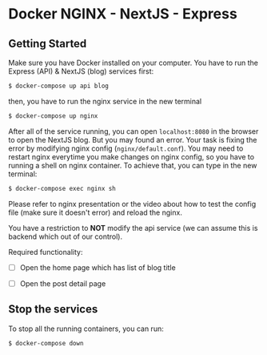 # Docker NGINX - NextJS - Express

## Getting Started
Make sure you have Docker installed on your computer. You have to run the Express (API) & NextJS (blog) services first:
```bash
$ docker-compose up api blog
```

then, you have to run the nginx service in the new terminal
```bash
$ docker-compose up nginx
```

After all of the service running, you can open `localhost:8080` in the browser to open the NextJS blog. But you may found an error. Your task is fixing the error by modifying nginx config (`nginx/default.conf`). You may need to restart nginx everytime you make changes on nginx config, so you have to running a shell on nginx container. To achieve that, you can type in the new terminal:
```bash
$ docker-compose exec nginx sh
```

Please refer to nginx presentation or the video about how to test the config file (make sure it doesn't error) and reload the nginx.


You have a restriction to **NOT** modify the api service (we can assume this is backend which out of our control).

Required functionality:
- [ ] Open the home page which has list of blog title
- [ ] Open the post detail page



## Stop the services
To stop all the running containers, you can run:
```bash
$ docker-compose down
```